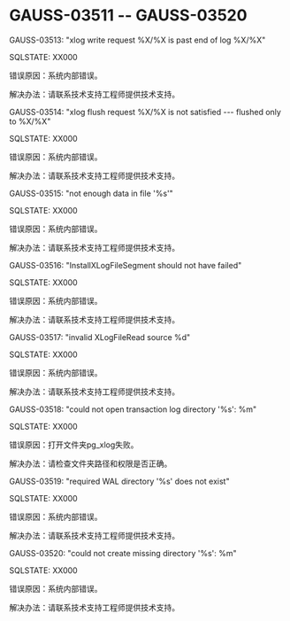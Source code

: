 # GAUSS-03511 -- GAUSS-03520<a name="ZH-CN_TOPIC_0302073401"></a>

GAUSS-03513: "xlog write request %X/%X is past end of log %X/%X"

SQLSTATE: XX000

错误原因：系统内部错误。

解决办法：请联系技术支持工程师提供技术支持。

GAUSS-03514: "xlog flush request %X/%X is not satisfied --- flushed only to %X/%X"

SQLSTATE: XX000

错误原因：系统内部错误。

解决办法：请联系技术支持工程师提供技术支持。

GAUSS-03515: "not enough data in file '%s'"

SQLSTATE: XX000

错误原因：系统内部错误。

解决办法：请联系技术支持工程师提供技术支持。

GAUSS-03516: "InstallXLogFileSegment should not have failed"

SQLSTATE: XX000

错误原因：系统内部错误。

解决办法：请联系技术支持工程师提供技术支持。

GAUSS-03517: "invalid XLogFileRead source %d"

SQLSTATE: XX000

错误原因：系统内部错误。

解决办法：请联系技术支持工程师提供技术支持。

GAUSS-03518: "could not open transaction log directory '%s': %m"

SQLSTATE: XX000

错误原因：打开文件夹pg\_xlog失败。

解决办法：请检查文件夹路径和权限是否正确。

GAUSS-03519: "required WAL directory '%s' does not exist"

SQLSTATE: XX000

错误原因：系统内部错误。

解决办法：请联系技术支持工程师提供技术支持。

GAUSS-03520: "could not create missing directory '%s': %m"

SQLSTATE: XX000

错误原因：系统内部错误。

解决办法：请联系技术支持工程师提供技术支持。

